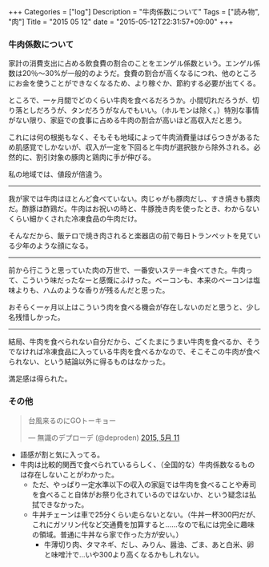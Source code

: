 +++
Categories = ["log"]
Description = "牛肉係数について"
Tags = ["読み物", "肉"]
Title = "2015 05 12"
date = "2015-05-12T22:31:57+09:00"
+++

### 牛肉係数について
家計の消費支出に占める飲食費の割合のことをエンゲル係数という。エンゲル係数は20％〜30%が一般的のようだ。食費の割合が高くなるにつれ、他のところにお金を使うことができなくなるため、より稼ぐか、節約する必要が出てくる。

ところで、一ヶ月間でどのくらい牛肉を食べるだろうか。小間切れだろうが、切り落としだろうが、タンだろうがなんでもいい。（ホルモンは除く。）特別な事情がない限り、家庭での食事に占める牛肉の割合が高いほど高収入だと思う。

これには何の根拠もなく、そもそも地域によって牛肉消費量はばらつきがあるため肌感覚でしかないが、収入が一定を下回ると牛肉が選択肢から除外される。必然的に、割引対象の豚肉と鶏肉に手が伸びる。

私の地域では、値段が倍違う。

---

我が家では牛肉はほとんど食べていない。肉じゃがも豚肉だし、すき焼きも豚肉だ。酢豚は酢鶏だ。牛肉はお祝いの時と、牛豚挽き肉を使ったとき、わからないくらい細かくされた冷凍食品の牛肉だけ。

そんなだから、飯テロで焼き肉されると楽器店の前で毎日トランペットを見ている少年のような顔になる。

---

前から行こうと思っていた肉の万世で、一番安いステーキ食べてきた。牛肉って、こういう味だったなーと感慨にふけった。ベーコンも、本来のベーコンは塩味よりも、ハムのような香りが残るんだと思った。

おそらく一ヶ月以上はこういう肉を食べる機会が存在しないのだと思うと、少し名残惜しかった。

---

結局、牛肉を食べられない自分だから、ごくたまにうまい牛肉を食べるか、そうでなければ冷凍食品に入っている牛肉を食べるかなので、そこそこの牛肉が食べられない、という結論以外に得るものはなかった。

満足感は得られた。

### その他

<blockquote class="twitter-tweet" lang="ja"><p lang="ja" dir="ltr">台風来るのにGOトーキョー</p>&mdash; 無識のデプローデ (@deproden) <a href="https://twitter.com/deproden/status/597908688867758080">2015, 5月 11</a></blockquote>
<script async src="//platform.twitter.com/widgets.js" charset="utf-8"></script>

* 語感が割と気に入ってる。
* 牛肉は比較的関西で食べられているらしく、（全国的な）牛肉係数なるものは存在しないことがわかった。
	* ただ、やっぱり一定水準以下の収入の家庭では牛肉を食べることや寿司を食べること自体がお祭り化されているのではないか、という疑念は払拭できなかった。
	* 牛丼チェーンは車で25分くらい走らないとない。（牛丼一杯300円だが、これにガソリン代など交通費を加算すると……なので私には完全に趣味の領域。普通に牛丼なら家で作った方が安い。）
		* 牛薄切り肉、タマネギ、だし、みりん、醤油、ごま、あと白米、卵と味噌汁で…いや300より高くなるかもしれない。